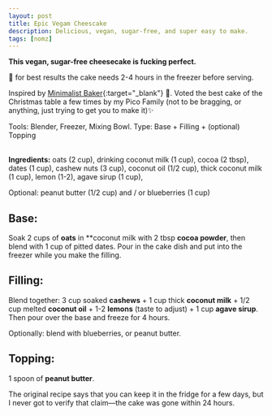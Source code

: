 ```yaml
---
layout: post
title: Epic Vegam Cheescake
description: Delicious, vegan, sugar-free, and super easy to make.
tags: [nomz]
---
```

**This vegan, sugar-free cheesecake is fucking perfect.**

🚨 for best results the cake needs 2-4 hours in the freezer before serving.

Inspired by [Minimalist Baker](https://minimalistbaker.com/7-ingredient-vegan-cheesecakes/){:target="_blank"} 🎩. Voted the best cake of the Christmas table a few times by my Pico Family (not to be bragging, or anything, just trying to get you to make it)✨

Tools: Blender, Freezer, Mixing Bowl.
Type: Base + Filling + (optional) Topping <br>
 <br>

**Ingredients:** oats (2 cup), drinking coconut milk (1 cup), cocoa (2 tbsp), dates (1 cup), cashew nuts (3 cup), coconut oil (1/2 cup), thick coconut milk (1 cup), lemon (1-2), agave sirup (1 cup), 

Optional: peanut butter (1/2 cup) and / or blueberries (1 cup)


## Base:

Soak 2 cups of **oats** in **coconut milk  with 2 tbsp **cocoa powder**, then blend with 1 cup of pitted dates. Pour in the cake dish and put into the freezer while you make the filling.

## Filling:

Blend together: 3 cup soaked **cashews** + 1 cup thick **coconut milk** + 1/2 cup melted **coconut oil** + 1-2 **lemons** (taste to adjust) + 1 cup **agave sirup**. Then pour over the base and freeze for 4 hours.

Optionally: blend with blueberries, or peanut butter.

## Topping:

1 spoon of **peanut butter**.

The original recipe says that you can keep it in the fridge for a few days, but I never got to verify that claim—the cake was gone within 24 hours.